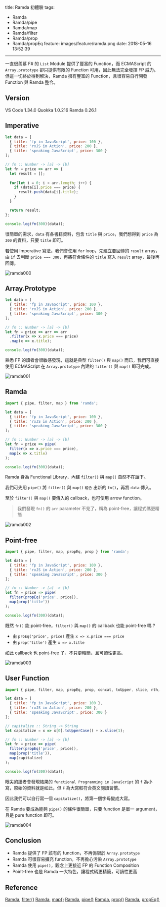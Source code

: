 title: Ramda 初體驗
tags:
  - Ramda
  - Ramda/pipe
  - Ramda/map
  - Ramda/filter
  - Ramda/prop
  - Ramda/propEq
feature: images/feature/ramda.png
date: 2018-05-16 13:52:39
---
一直很羨慕 F# 的 `List` Module 提供了豐富的 Function，而 ECMAScript 的 `Array.prototype` 卻只提供有限的 Function 可用，因此無法完全發揮 FP 威力。但這一切終於得到解決，Ramda 擁有豐富的 Function，且很容易自行開發 Function 與 Ramda 整合。

<!-- more -->

## Version

VS Code 1.34.0
Quokka 1.0.216
Ramda 0.26.1

## Imperative

```javascript
let data = [
  { title: 'fp in JavaScript', price: 100 },
  { title: 'rxJS in Action', price: 200 },
  { title: 'speaking JavaScript', price: 300 }
];

// fn :: Number -> [a] -> [b]
let fn = price => arr => {
  let result = [];
  
  for(let i = 0; i < arr.length; i++) {
    if (data[i].price === price) {
      result.push(data[i].title);
    }
  }

  return result;
};

console.log(fn(300)(data));
```

很簡單的需求，`data` 有各書籍資料，包含 `title` 與 `price`，我們想得到 `price` 為 `300` 的資料，只要 `title` 即可。

若使用 Imperative 寫法，我們會使用 `for` loop，先建立要回傳的 `result` array，由 `if` 去判斷 `price === 300`，再將符合條件的 `title` 寫入 `result` array，最後再回傳。

![ramda000](/images/ramda/hello-world/ramda000.png)

## Array.Prototype

```javascript
let data = [
  { title: 'fp in JavaScript', price: 100 },
  { title: 'rxJS in Action', price: 200 },
  { title: 'speaking JavaScript', price: 300 }
];

// fn :: Number -> [a] -> [b]
let fn = price => arr => arr
  .filter(x => x.price === price)
  .map(x => x.title);

console.log(fn(300)(data));
```

熟悉 FP 的讀者會很敏感發現，這就是典型 `filter()` 與 `map()` 而已，我們可直接使用 ECMAScript 在 `Array.prototype` 內建的 `filter()` 與 `map()` 即可完成。

![ramda001](/images/ramda/hello-world/ramda001.png)

## Ramda

```javascript
import { pipe, filter, map } from 'ramda';

let data = [
  { title: 'fp in JavaScript', price: 100 },
  { title: 'rxJS in Action', price: 200 },
  { title: 'speaking JavaScript', price: 300 }
];

// fn :: Number -> [a] -> [b]
let fn = price => pipe(
  filter(x => x.price === price),
  map(x => x.title)
);

console.log(fn(300)(data));
```

Ramda 身為 Functional Library，內建 `filter()` 與 `map()` 自然不在話下。

我們可先用 `pipe()` 將 `filter()` 與 `map()`  `組合` 出新的 `fn()`，再將 `data` 傳入。

至於 `filter()` 與 `map()` 要傳入的 callback，也可使用 arrow function。

> 我們發現 `fn()` 的 `arr` parameter 不見了，稱為 point-free，讓程式碼更精簡

![ramda002](/images/ramda/hello-world/ramda002.png)

## Point-free

```javascript
import { pipe, filter, map, propEq, prop } from 'ramda';

let data = [
  { title: 'fp in JavaScript', price: 100 },
  { title: 'rxJS in Action', price: 200 },
  { title: 'speaking JavaScript', price: 300 }
];

// fn :: Number -> [a] -> [b]
let fn = price => pipe(
  filter(propEq('price', price)),
  map(prop('title'))
);

console.log(fn(300)(data));
```

既然 `fn()` 能 point-free，`filter()` 與 `map()` 的 callback 也能 point-free 嗎 ?

* 由 `proEq('price', price)` 產生 `x => x.price === price`
* 由 `prop('title')` 產生 `x => x.title`

如此 callback 也 point-free 了，不只更精簡，且可讀性更高。

![ramda003](/images/ramda/hello-world/ramda003.png)

## User Function

```javascript
import { pipe, filter, map, propEq, prop, concat, toUpper, slice, nth, converge } from 'ramda';

let data = [
  { title: 'fp in JavaScript', price: 100 },
  { title: 'rxJS in Action', price: 200 },
  { title: 'speaking JavaScript', price: 300 }
];

// capitalize :: String -> String
let capitalize = x => x[0].toUpperCase() + x.slice(1);

// fn :: Number -> [a] -> [b]
let fn = price => pipe(
  filter(propEq('price', price)),
  map(prop('title')),
  map(capitalize)
);

console.log(fn(300)(data));
```

眼尖的讀者會發現結果的 `functional Programming in JavaScript` 的 `f` 為小寫，原始的資料就是如此，但 `F` 為大寫較符合英文閱讀習慣。

因此我們可以自行寫一個 `capitalize()`，將第一個字母變成大寫。

在 Ramda 要成為能夠 `pipe()` 的條件很簡單，只要 function 是單一 argument，且是 pure function 即可。

![ramda004](/images/ramda/hello-world/ramda004.png)

## Conclusion

* Ramda 提供了 FP 該有的 function，不再侷限於 `Array.prototype`
* Ramda 可很容易擴充 function，不再擔心污染 `Array.prototype` 
* Ramda 使用 `pipe()`，觀念上更接近 FP 的 Function Composition
* Point-free 也是 Ramda 一大特色，讓程式碼更精簡，可讀性更高

## Reference

[Ramda](https://ramdajs.com), [filter()](https://ramdajs.com/docs/#filter)
[Ramda](https://ramdajs.com), [map()](https://ramdajs.com/docs/#map)
[Ramda](https://ramdajs.com), [pipe()](https://ramdajs.com/docs/#pipe)
[Ramda](https://ramdajs.com), [prop()](https://ramdajs.com/docs/#prop)
[Ramda](https://ramdajs.com), [propEq()](https://ramdajs.com/docs/#propEq)